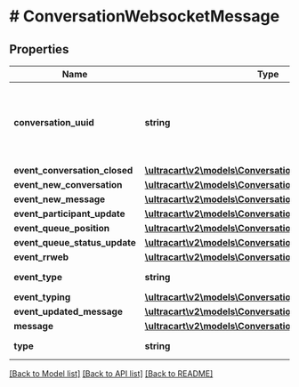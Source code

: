 # # ConversationWebsocketMessage

## Properties

Name | Type | Description | Notes
------------ | ------------- | ------------- | -------------
**conversation_uuid** | **string** | Conversation UUID if the websocket message is tied to a specific conversation | [optional]
**event_conversation_closed** | [**\ultracart\v2\models\ConversationSummary**](ConversationSummary.md) |  | [optional]
**event_new_conversation** | [**\ultracart\v2\models\ConversationSummary**](ConversationSummary.md) |  | [optional]
**event_new_message** | [**\ultracart\v2\models\ConversationSummary**](ConversationSummary.md) |  | [optional]
**event_participant_update** | [**\ultracart\v2\models\ConversationSummary**](ConversationSummary.md) |  | [optional]
**event_queue_position** | [**\ultracart\v2\models\ConversationEventQueuePosition**](ConversationEventQueuePosition.md) |  | [optional]
**event_queue_status_update** | [**\ultracart\v2\models\ConversationWebchatQueueStatus**](ConversationWebchatQueueStatus.md) |  | [optional]
**event_rrweb** | [**\ultracart\v2\models\ConversationEventRRWeb**](ConversationEventRRWeb.md) |  | [optional]
**event_type** | **string** | Type of event | [optional]
**event_typing** | [**\ultracart\v2\models\ConversationEventTyping**](ConversationEventTyping.md) |  | [optional]
**event_updated_message** | [**\ultracart\v2\models\ConversationMessage**](ConversationMessage.md) |  | [optional]
**message** | [**\ultracart\v2\models\ConversationMessage**](ConversationMessage.md) |  | [optional]
**type** | **string** | Type of message | [optional]

[[Back to Model list]](../../README.md#models) [[Back to API list]](../../README.md#endpoints) [[Back to README]](../../README.md)
